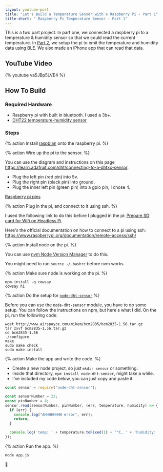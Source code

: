 ```yaml
---
layout: youtube-post
title: "Let's Build a Temperature Sensor with a Raspberry Pi - Part 1"
title-short: " Raspberry Pi Temperature Sensor - Part 1"
---
```


This is a two part project. In part one, we connected a raspberry pi to a temperature & humidity sensor so that we could read the current temperature. In [Part 2](/youtube_projects/02_raspberry-pi-temperature-sensor-part-2.html), we setup the pi to emit the temperature and humidity data using BLE. We also made an iPhone app that can read that data.


## YouTube Video

{% youtube va5JBp5LVE4 %}

## How To Build

### Required Hardware

* Raspberry pi with built in bluetooth. I used a 3b+.
* [DHT22 temperature-humidity sensor](https://www.adafruit.com/product/385)

### Steps

{% action
Install [raspbian](https://www.raspberrypi.org/downloads/raspbian/) onto the raspberry pi.
%}

{% action
Wire up the pi to the sensor.
%}

You can use the diagram and instructions on this page <https://learn.adafruit.com/dht/connecting-to-a-dhtxx-sensor>.

- Plug the left pin (red pin) into 5v.
- Plug the right pin (black pin) into ground.
- Plug the inner left pin (green pin) into a gpio pin, I chose 4.

[Raspberry pi pins](https://www.raspberrypi.org/documentation/usage/gpio/)


{% action
Plug in the pi, and connect to it using ssh.
%}

I used the following link to do this before I plugged in the pi: [Prepare SD card for Wifi on Headless Pi](https://raspberrypi.stackexchange.com/questions/10251/prepare-sd-card-for-wifi-on-headless-pi).

Here's the official documentation on how to connect to a pi using ssh: <https://www.raspberrypi.org/documentation/remote-access/ssh/>

{% action
Install node on the pi.
%}

You can use [nvm Node Version Manager](https://github.com/creationix/nvm) to do this.

You might need to run `source ~/.bashrc` before nvm works.

{% action
Make sure node is working on the pi.
%}

```shell
npm install -g cowsay
cowsay hi
```

{% action
Do the setup for [`node-dht-sensor`](https://www.npmjs.com/package/node-dht-sensor)
%}

Before you can use the `node-dht-sensor` module, you have to do some setup. You can follow the instructions on npm, but here's what I did. On the pi, run the following code:

```shell
wget http://www.airspayce.com/mikem/bcm2835/bcm2835-1.56.tar.gz
tar zxvf bcm2835-1.56.tar.gz
cd bcm2835-1.56
./configure
make
sudo make check
sudo make install
```

{% action
Make the app and write the code.
%}

- Create a new node project, so just `mkdir sensor` or something.
- Inside that directory, `npm install node-dht-sensor`, might take a while.
- I've included my code below, you can just copy and paste it. 

```js
const sensor = require('node-dht-sensor');

const sensorNumber = 22;
const pinNumber = 4;
sensor.read(sensorNumber, pinNumber, (err, temperature, humidity) => {
  if (err) {
    console.log("AHHHHHHHH error", err);
    return;
  }

  console.log('temp: ' + temperature.toFixed(1) + '°C, ' + 'humidity: ' + humidity.toFixed(1) +  '%');
});
```

{% action
Run the app.
%}

```shell
node app.js
```

🤗
